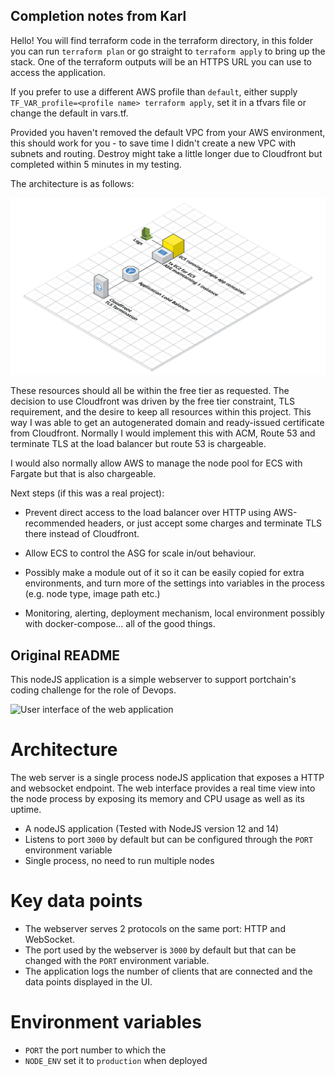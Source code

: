 ## Completion notes from Karl

Hello! You will find terraform code in the terraform directory, in this folder
you can run `terraform plan` or go straight to `terraform apply` to bring up
the stack. One of the terraform outputs will be an HTTPS URL you can use to
access the application.

If you prefer to use a different AWS profile than `default`, either supply
`TF_VAR_profile=<profile name> terraform apply`, set it in a tfvars file or
change the default in vars.tf.

Provided you haven't removed the default VPC from your AWS environment, this
should work for you - to save time I didn't create a new VPC with subnets and
routing. Destroy might take a little longer due to Cloudfront but completed
within 5 minutes in my testing.

The architecture is as follows:

![architecture](portchain-architecture.png)

These resources should all be within the free tier as requested. The decision
to use Cloudfront was driven by the free tier constraint, TLS requirement, and
the desire to keep all resources within this project. This way I was able to
get an autogenerated domain and ready-issued certificate from Cloudfront.
Normally I would implement this with ACM, Route 53 and terminate TLS at the
load balancer but route 53 is chargeable.

I would also normally allow AWS to manage the node pool for ECS with Fargate
but that is also chargeable.

Next steps (if this was a real project):

- Prevent direct access to the load balancer over HTTP using AWS-recommended
  headers, or just accept some charges and terminate TLS there instead of
  Cloudfront.

- Allow ECS to control the ASG for scale in/out behaviour.

- Possibly make a module out of it so it can be easily copied for extra
  environments, and turn more of the settings into variables in the process
  (e.g. node type, image path etc.)

- Monitoring, alerting, deployment mechanism, local environment possibly with
  docker-compose... all of the good things.

## Original README

This nodeJS application is a simple webserver to support portchain's coding challenge for the role of Devops.

![User interface of the web application](./README_screengrab.gif "Recording of the web app UI")



Architecture
===

The web server is a single process nodeJS application that exposes a HTTP and websocket endpoint.
The web interface provides a real time view into the node process by exposing its memory and CPU 
usage as well as its uptime.

- A nodeJS application (Tested with NodeJS version 12 and 14)
- Listens to port `3000` by default but can be configured through the `PORT` environment variable
- Single process, no need to run multiple nodes


Key data points
===

- The webserver serves 2 protocols on the same port: HTTP and WebSocket.
- The port used by the webserver is `3000` by default but that can be changed with the `PORT` environment variable.
- The application logs the number of clients that are connected and the data points displayed in the UI.


Environment variables
===

- `PORT` the port number to which the  
- `NODE_ENV` set it to `production` when deployed
